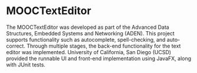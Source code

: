 # MOOCTextEditor
The MOOCTextEditor was developed as part of the Advanced Data Structures, Embedded Systems and Networking (ADEN). This project supports functionality such as autocomplete, spell-checking, and auto-correct. Through multiple stages, the back-end functionality for the text editor was implemented. University of California, San Diego (UCSD) provided the runnable UI and front-end implementation using JavaFX, along with JUnit tests.
